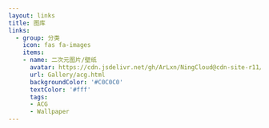 ```yaml
---
layout: links
title: 图库
links:
  - group: 分类
    icon: fas fa-images
    items:
    - name: 二次元图片/壁纸
      avatar: https://cdn.jsdelivr.net/gh/ArLxn/NingCloud@cdn-site-r11/g/190717.png
      url: Gallery/acg.html
      backgroundColor: '#C0C0C0'
      textColor: '#fff'
      tags: 
      - ACG
      - Wallpaper
---
```


